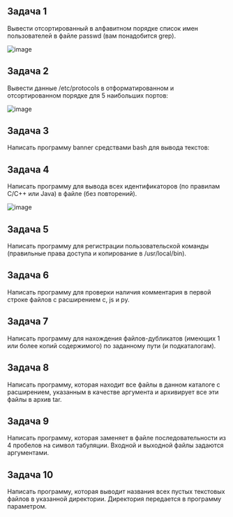 ## Задача 1

Вывести отсортированный в алфавитном порядке список имен пользователей в файле passwd (вам понадобится grep).  

![image](https://github.com/lckate/konfig_menegment/blob/f462e87fd8a691cadcef4cb98b61b8eb8bfb0031/%D0%A1%D0%BD%D0%B8%D0%BC%D0%BE%D0%BA%20%D1%8D%D0%BA%D1%80%D0%B0%D0%BD%D0%B0%20(1).png)


## Задача 2

Вывести данные /etc/protocols в отформатированном и отсортированном порядке для 5 наибольших портов:

![image]()

## Задача 3

Написать программу banner средствами bash для вывода текстов:




## Задача 4

Написать программу для вывода всех идентификаторов (по правилам C/C++ или Java) в файле (без повторений).

![image](https://github.com/lckate/konfig_menegment/blob/1e74e022486b70e76d47d1f71d2b8fea79749304/%D0%A1%D0%BD%D0%B8%D0%BC%D0%BE%D0%BA%20%D1%8D%D0%BA%D1%80%D0%B0%D0%BD%D0%B0%20(1)%20(2).png)

## Задача 5

Написать программу для регистрации пользовательской команды (правильные права доступа и копирование в /usr/local/bin).


## Задача 6

Написать программу для проверки наличия комментария в первой строке файлов с расширением c, js и py.

## Задача 7

Написать программу для нахождения файлов-дубликатов (имеющих 1 или более копий содержимого) по заданному пути (и подкаталогам).

## Задача 8

Написать программу, которая находит все файлы в данном каталоге с расширением, указанным в качестве аргумента и архивирует все эти файлы в архив tar.

## Задача 9

Написать программу, которая заменяет в файле последовательности из 4 пробелов на символ табуляции. Входной и выходной файлы задаются аргументами.

## Задача 10

Написать программу, которая выводит названия всех пустых текстовых файлов в указанной директории. Директория передается в программу параметром. 
